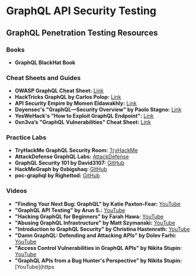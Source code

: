 # GraphQL API Security Testing

## GraphQL Penetration Testing Resources

### Books

* **GraphQL BlackHat Book**

### Cheat Sheets and Guides

* **OWASP GraphQL Cheat Sheet:** [Link](https://cheatsheetseries.owasp.org/cheatsheets/GraphQL_Cheat_Sheet.html)
* **HackTricks GraphQL by Carlos Polop:** [Link](https://book.hacktricks.xyz/network-services-pentesting/pentesting-web/graphql)
* **API Security Empire by Momen Eldawakhly:** [Link](https://github.com/cyprosecurity/API-SecurityEmpire)
* **Doyensec's "GraphQL—Security Overview" by Paolo Stagno:** [Link](https://blog.doyensec.com/2018/05/17/graphql-security-overview.xhtml)
* **YesWeHack's "How to Exploit GraphQL Endpoint":** [Link](https://blog.yeswehack.com/yeswerhackers/how-exploit-graphql-endpoint-bug-bounty)
* **0xn3va’s "GraphQL Vulnerabilities" Cheat Sheet:** [Link](https://0xn3va.gitbook.io/cheat-sheets/web-application/graphql-vulnerabilities)

### Practice Labs

* **TryHackMe GraphQL Security Room:** [TryHackMe](https://tryhackme.com)
* **AttackDefense GraphQL Labs:** [AttackDefense](https://attackdefense.com/challengedetailsnoauth?cid=1991)
* **GraphQL Security 101 by David3107:** [GitHub](https://github.com/david3107/graphql-security-labs)
* **HackMeGraph by 0xbigshaq:** [GitHub](https://github.com/0xbigshaq/hackmegraph)
* **poc-graphql by Righettod:** [GitHub](https://github.com/righettod/poc-graphql)

### Videos

* **"Finding Your Next Bug: GraphQL" by Katie Paxton-Fear:** [YouTube](https://www.youtube.com/watch?v=jyjGneKJynk)
* **"GraphQL API Testing" by Arun S.:** [YouTube](https://www.youtube.com/watch?v=Wb0BO8J7024)
* **"Hacking GraphQL for Beginners" by Farah Hawa:** [YouTube](https://www.youtube.com/watch?v=OQCgmftU-Og)
* **"Abusing GraphQL Infrastructure" by Matt Szymanski:** [YouTube](https://www.youtube.com/watch?v=NPDp7GHmMa0)
* **"Introduction to GraphQL Security" by Christina Hastenrath:** [YouTube](https://www.youtube.com/watch?v=aI-wI14D1nw)
* **"Damn GraphQL: Defending and Attacking APIs" by Dolev Farhi:** [YouTube](https://www.youtube.com/watch?v=EVRf708-zq4)
* **"Access Control Vulnerabilities in GraphQL APIs" by Nikita Stupin:** [YouTube](https://www.youtube.com/watch?v=bCfKqPnt_8Y)
* **"GraphQL APIs from a Bug Hunter's Perspective" by Nikita Stupin:** \[YouTube]\(https
